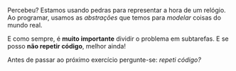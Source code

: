 Percebeu? Estamos usando pedras para representar a hora de um relógio. Ao programar, usamos as _abstrações_ que temos para _modelar_ coisas do mundo real.

E como sempre, é **muito importante** dividir o problema em subtarefas. E se posso **não repetir código**, melhor ainda!

Antes de passar ao próximo exercício pergunte-se: _repeti código?_